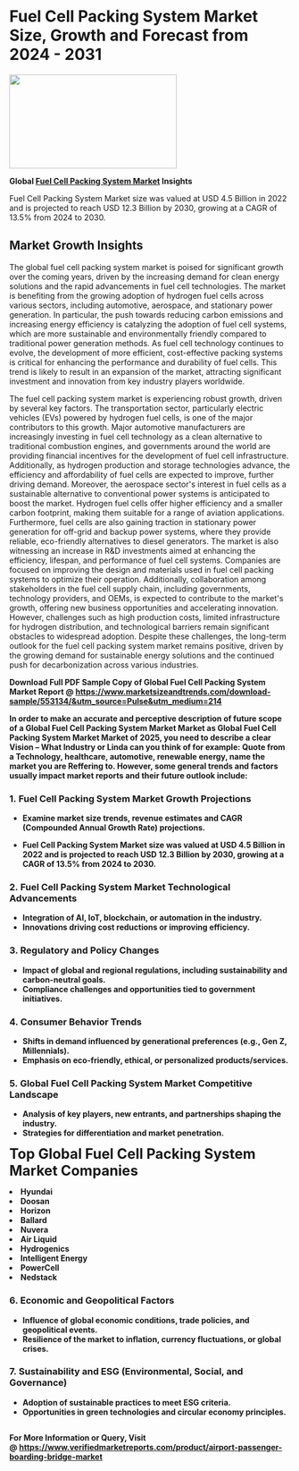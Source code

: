 <H1>Fuel Cell Packing System Market Size, Growth and Forecast from 2024 - 2031</H1><img class="aligncenter size-medium wp-image-584254" src="https://thirdeyenews.in/wp-content/uploads/2024/09/Global-Market-Research-300x168.jpeg" alt="" width="300" height="168" /><p><strong>Global&nbsp;<a href="https://www.marketsizeandtrends.com/download-sample/553134/&amp;utm_source=Pulse&amp;utm_medium=214">Fuel Cell Packing System Market</a> Insights</strong></p><p>Fuel Cell Packing System Market size was valued at USD 4.5 Billion in 2022 and is projected to reach USD 12.3 Billion by 2030, growing at a CAGR of 13.5% from 2024 to 2030.</p><p><h2>Market Growth Insights</h2> <p>The global fuel cell packing system market is poised for significant growth over the coming years, driven by the increasing demand for clean energy solutions and the rapid advancements in fuel cell technologies. The market is benefiting from the growing adoption of hydrogen fuel cells across various sectors, including automotive, aerospace, and stationary power generation. In particular, the push towards reducing carbon emissions and increasing energy efficiency is catalyzing the adoption of fuel cell systems, which are more sustainable and environmentally friendly compared to traditional power generation methods. As fuel cell technology continues to evolve, the development of more efficient, cost-effective packing systems is critical for enhancing the performance and durability of fuel cells. This trend is likely to result in an expansion of the market, attracting significant investment and innovation from key industry players worldwide.</p> <p><strong></strong></p> <p>The fuel cell packing system market is experiencing robust growth, driven by several key factors. The transportation sector, particularly electric vehicles (EVs) powered by hydrogen fuel cells, is one of the major contributors to this growth. Major automotive manufacturers are increasingly investing in fuel cell technology as a clean alternative to traditional combustion engines, and governments around the world are providing financial incentives for the development of fuel cell infrastructure. Additionally, as hydrogen production and storage technologies advance, the efficiency and affordability of fuel cells are expected to improve, further driving demand. Moreover, the aerospace sector's interest in fuel cells as a sustainable alternative to conventional power systems is anticipated to boost the market. Hydrogen fuel cells offer higher efficiency and a smaller carbon footprint, making them suitable for a range of aviation applications. Furthermore, fuel cells are also gaining traction in stationary power generation for off-grid and backup power systems, where they provide reliable, eco-friendly alternatives to diesel generators. The market is also witnessing an increase in R&D investments aimed at enhancing the efficiency, lifespan, and performance of fuel cell systems. Companies are focused on improving the design and materials used in fuel cell packing systems to optimize their operation. Additionally, collaboration among stakeholders in the fuel cell supply chain, including governments, technology providers, and OEMs, is expected to contribute to the market's growth, offering new business opportunities and accelerating innovation. However, challenges such as high production costs, limited infrastructure for hydrogen distribution, and technological barriers remain significant obstacles to widespread adoption. Despite these challenges, the long-term outlook for the fuel cell packing system market remains positive, driven by the growing demand for sustainable energy solutions and the continued push for decarbonization across various industries.</p> <p><strong></p><p><span class=""><strong>Download Full PDF Sample Copy of Global Fuel Cell Packing System Market Report</strong> @ <a href="https://www.marketsizeandtrends.com/download-sample/553134/&amp;utm_source=Pulse&amp;utm_medium=214" target="_blank">https://www.marketsizeandtrends.com/download-sample/553134/&amp;utm_source=Pulse&amp;utm_medium=214</a></span></p><p>In order to make an accurate and perceptive description of future scope of a Global&nbsp;Fuel Cell Packing System Market Market as Global&nbsp;Fuel Cell Packing System Market Market of 2025, you need to describe a clear Vision &ndash; What Industry or Linda can you think of for example: Quote from a Technology, healthcare, automotive, renewable energy, name the market you are Reffering to. However, some general trends and factors usually impact market reports and their future outlook include:</p><h3>1.&nbsp;<strong>Fuel Cell Packing System Market Growth Projections</strong></h3><ul><li>Examine market size trends, revenue estimates and CAGR (Compounded Annual Growth Rate) projections.</li><li><p>Fuel Cell Packing System Market size was valued at USD 4.5 Billion in 2022 and is projected to reach USD 12.3 Billion by 2030, growing at a CAGR of 13.5% from 2024 to 2030.</p></li></ul><h3>2.&nbsp;<strong>Fuel Cell Packing System Market Technological Advancements</strong></h3><ul><li>Integration of AI, IoT, blockchain, or automation in the industry.</li><li>Innovations driving cost reductions or improving efficiency.</li></ul><h3>3.&nbsp;<strong>Regulatory and Policy Changes</strong></h3><ul><li>Impact of global and regional regulations, including sustainability and carbon-neutral goals.</li><li>Compliance challenges and opportunities tied to government initiatives.</li></ul><h3>4.&nbsp;<strong>Consumer Behavior Trends</strong></h3><ul><li>Shifts in demand influenced by generational preferences (e.g., Gen Z, Millennials).</li><li>Emphasis on eco-friendly, ethical, or personalized products/services.</li></ul><h3>5.&nbsp;<strong>Global Fuel Cell Packing System Market Competitive Landscape</strong></h3><ul><li>Analysis of key players, new entrants, and partnerships shaping the industry.</li><li>Strategies for differentiation and market penetration.</li></ul><p data-pm-slice="1 1 []"><span style="color: inherit; font-family: inherit; font-size: 25px;">Top Global Fuel Cell Packing System Market Companies</span></p><div class="" data-test-id=""><p><li>Hyundai</li><li> Doosan</li><li> Horizon</li><li> Ballard</li><li> Nuvera</li><li> Air Liquid</li><li> Hydrogenics</li><li> Intelligent Energy</li><li> PowerCell</li><li> Nedstack</li></p></div><h3>6.&nbsp;<strong>Economic and Geopolitical Factors</strong></h3><ul><li>Influence of global economic conditions, trade policies, and geopolitical events.</li><li>Resilience of the market to inflation, currency fluctuations, or global crises.</li></ul><h3>7.&nbsp;<strong>Sustainability and ESG (Environmental, Social, and Governance)</strong></h3><ul><li>Adoption of sustainable practices to meet ESG criteria.</li><li>Opportunities in green technologies and circular economy principles.</li></ul><h2><strong style="font-size: 14px;">For More Information or Query, Visit @&nbsp;</strong><a style="background-color: #ffffff; font-size: 14px;" href="https://www.marketsizeandtrends.com/report/fuel-cell-packing-system-market/" target="_blank">https://www.verifiedmarketreports.com/product/airport-passenger-boarding-bridge-market</a></h2>
